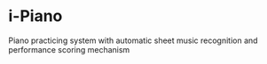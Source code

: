 # i-Piano

Piano practicing system with automatic sheet music recognition and performance scoring mechanism